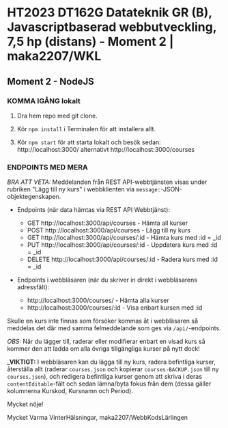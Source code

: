 # HT2023 DT162G Datateknik GR (B), Javascriptbaserad webbutveckling, 7,5 hp (distans) - Moment 2 | maka2207/WKL

## Moment 2 - NodeJS

### KOMMA IGÅNG lokalt

1. Dra hem repo med git clone.

2. Kör `npm install` i Terminalen för att installera allt.

3. Kör `npm start` för att starta lokalt och besök sedan: http://localhost:3000/ alternativt http://localhost:3000/courses

### ENDPOINTS MED MERA

_BRA ATT VETA:_ Meddelanden från REST API-webbtjänsten visas under rubriken "Lägg till ny kurs" i webbklienten via `message:`-JSON-objektegenskapen.

- Endpoints (när data hämtas via REST API Webbtjänst):

  - GET http://localhost:3000/api/courses - Hämta all kurser
  - POST http://localhost:3000/api/courses - Lägg till ny kurs
  - GET http://localhost:3000/api/courses/:id - Hämta kurs med :id = \_id
  - PUT http://localhost:3000/api/courses/:id - Uppdatera kurs med :id = \_id
  - DELETE http://localhost:3000/api/courses/:id - Radera kurs med :id = \_id

- Endpoints i webbläsaren (när du skriver in direkt i webbläsarens adressfält):
  - http://localhost:3000/courses/ - Hämta alla kurser
  - http://localhost:3000/courses/:id - Visa enbart kursen med :id

Skulle en kurs inte finnas som försöker kommas åt i webbläsaren så meddelas det där med samma felmeddelande som ges via `/api/`-endpoints.

_OBS:_ När du lägger till, raderar eller modifierar enbart en visad kurs så kommer den att ladda om alla övriga tillgängliga kurser på nytt dock!

**\_VIKTIGT:** I webbläsaren kan du lägga till ny kurs, radera befintliga kurser, återställa allt (raderar `courses.json` och kopierar `courses-BACKUP.json` till ny `courses.json`), och redigera befintliga kurser genom att skriva i deras `contentEditable`-fält och sedan lämna/byta fokus från dem (dessa gäller kolumnerna Kurskod, Kursnamn och Period).

Mycket nöje!

Mycket Varma VinterHälsningar,
maka2207/WebbKodsLärlingen

